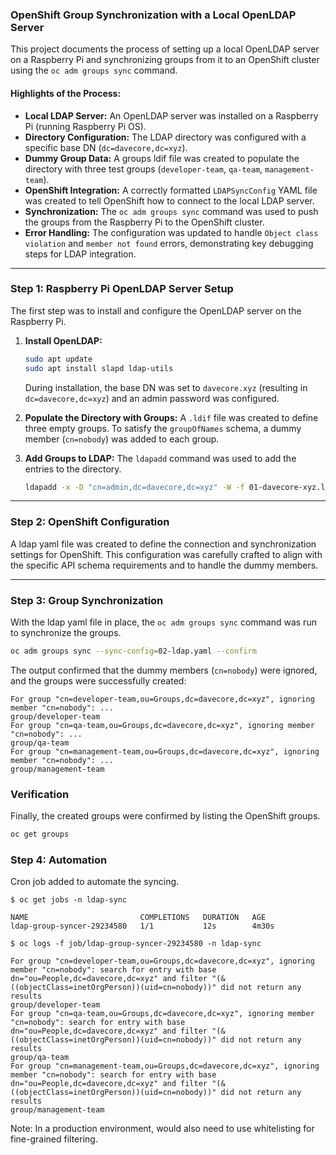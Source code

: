 ### OpenShift Group Synchronization with a Local OpenLDAP Server

This project documents the process of setting up a local OpenLDAP server on a Raspberry Pi and synchronizing groups from it to an OpenShift cluster using the `oc adm groups sync` command. 

#### Highlights of the Process:

  - **Local LDAP Server:** An OpenLDAP server was installed on a Raspberry Pi (running Raspberry Pi OS).
  - **Directory Configuration:** The LDAP directory was configured with a specific base DN (`dc=davecore,dc=xyz`).
  - **Dummy Group Data:** A groups ldif file was created to populate the directory with three test groups (`developer-team`, `qa-team`, `management-team`).
  - **OpenShift Integration:** A correctly formatted `LDAPSyncConfig` YAML file was created to tell OpenShift how to connect to the local LDAP server.
  - **Synchronization:** The `oc adm groups sync` command was used to push the groups from the Raspberry Pi to the OpenShift cluster.
  - **Error Handling:** The configuration was updated to handle `Object class violation` and `member not found` errors, demonstrating key debugging steps for LDAP integration.

-----

### Step 1: Raspberry Pi OpenLDAP Server Setup

The first step was to install and configure the OpenLDAP server on the Raspberry Pi.

1.  **Install OpenLDAP:**

    ```bash
    sudo apt update
    sudo apt install slapd ldap-utils
    ```

    During installation, the base DN was set to `davecore.xyz` (resulting in `dc=davecore,dc=xyz`) and an admin password was configured.

2.  **Populate the Directory with Groups:**
    A `.ldif` file was created to define three empty groups. To satisfy the `groupOfNames` schema, a dummy member (`cn=nobody`) was added to each group.

3.  **Add Groups to LDAP:**
    The `ldapadd` command was used to add the entries to the directory.

    ```bash
    ldapadd -x -D "cn=admin,dc=davecore,dc=xyz" -W -f 01-davecore-xyz.ldif
    ```

-----

### Step 2: OpenShift Configuration

A ldap yaml file was created to define the connection and synchronization settings for OpenShift. This configuration was carefully crafted to align with the specific API schema requirements and to handle the dummy members.

-----

### Step 3: Group Synchronization

With the ldap yaml file in place, the `oc adm groups sync` command was run to synchronize the groups.

```bash
oc adm groups sync --sync-config=02-ldap.yaml --confirm
```

The output confirmed that the dummy members (`cn=nobody`) were ignored, and the groups were successfully created:

```
For group "cn=developer-team,ou=Groups,dc=davecore,dc=xyz", ignoring member "cn=nobody": ...
group/developer-team
For group "cn=qa-team,ou=Groups,dc=davecore,dc=xyz", ignoring member "cn=nobody": ...
group/qa-team
For group "cn=management-team,ou=Groups,dc=davecore,dc=xyz", ignoring member "cn=nobody": ...
group/management-team
```

### Verification

Finally, the created groups were confirmed by listing the OpenShift groups.

```bash
oc get groups
```

### Step 4: Automation

Cron job added to automate the syncing. 

```
$ oc get jobs -n ldap-sync

NAME                         COMPLETIONS   DURATION   AGE
ldap-group-syncer-29234580   1/1           12s        4m30s

$ oc logs -f job/ldap-group-syncer-29234580 -n ldap-sync

For group "cn=developer-team,ou=Groups,dc=davecore,dc=xyz", ignoring member "cn=nobody": search for entry with base dn="ou=People,dc=davecore,dc=xyz" and filter "(&((objectClass=inetOrgPerson))(uid=cn=nobody))" did not return any results
group/developer-team
For group "cn=qa-team,ou=Groups,dc=davecore,dc=xyz", ignoring member "cn=nobody": search for entry with base dn="ou=People,dc=davecore,dc=xyz" and filter "(&((objectClass=inetOrgPerson))(uid=cn=nobody))" did not return any results
group/qa-team
For group "cn=management-team,ou=Groups,dc=davecore,dc=xyz", ignoring member "cn=nobody": search for entry with base dn="ou=People,dc=davecore,dc=xyz" and filter "(&((objectClass=inetOrgPerson))(uid=cn=nobody))" did not return any results
group/management-team
```

Note: In a production environment, would also need to use whitelisting for fine-grained filtering.
